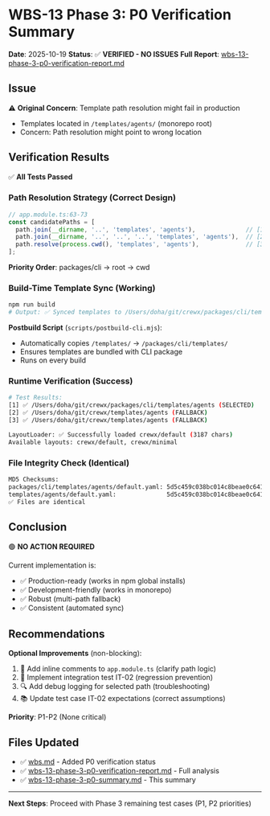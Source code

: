 # WBS-13 Phase 3: P0 Verification Summary

**Date**: 2025-10-19
**Status**: ✅ **VERIFIED - NO ISSUES**
**Full Report**: [wbs-13-phase-3-p0-verification-report.md](wbs-13-phase-3-p0-verification-report.md)

## Issue

⚠️ **Original Concern**: Template path resolution might fail in production
- Templates located in `/templates/agents/` (monorepo root)
- Concern: Path resolution might point to wrong location

## Verification Results

✅ **All Tests Passed**

### Path Resolution Strategy (Correct Design)

```typescript
// app.module.ts:63-73
const candidatePaths = [
  path.join(__dirname, '..', 'templates', 'agents'),              // [1] packages/cli/templates
  path.join(__dirname, '..', '..', '..', 'templates', 'agents'),  // [2] root templates
  path.resolve(process.cwd(), 'templates', 'agents'),             // [3] cwd templates
];
```

**Priority Order**: packages/cli → root → cwd

### Build-Time Template Sync (Working)

```bash
npm run build
# Output: ✅ Synced templates to /Users/doha/git/crewx/packages/cli/templates
```

**Postbuild Script** (`scripts/postbuild-cli.mjs`):
- Automatically copies `/templates/` → `/packages/cli/templates/`
- Ensures templates are bundled with CLI package
- Runs on every build

### Runtime Verification (Success)

```bash
# Test Results:
[1] ✅ /Users/doha/git/crewx/packages/cli/templates/agents (SELECTED)
[2] ✅ /Users/doha/git/crewx/templates/agents (FALLBACK)
[3] ✅ /Users/doha/git/crewx/templates/agents (FALLBACK)

LayoutLoader: ✅ Successfully loaded crewx/default (3187 chars)
Available layouts: crewx/default, crewx/minimal
```

### File Integrity Check (Identical)

```bash
MD5 Checksums:
packages/cli/templates/agents/default.yaml: 5d5c459c038bc014c8beae0c641a5db2
templates/agents/default.yaml:              5d5c459c038bc014c8beae0c641a5db2
✅ Files are identical
```

## Conclusion

🟢 **NO ACTION REQUIRED**

Current implementation is:
- ✅ Production-ready (works in npm global installs)
- ✅ Development-friendly (works in monorepo)
- ✅ Robust (multi-path fallback)
- ✅ Consistent (automated sync)

## Recommendations

**Optional Improvements** (non-blocking):

1. 📝 Add inline comments to `app.module.ts` (clarify path logic)
2. 🧪 Implement integration test IT-02 (regression prevention)
3. 🔍 Add debug logging for selected path (troubleshooting)
4. 📚 Update test case IT-02 expectations (correct assumptions)

**Priority**: P1-P2 (None critical)

## Files Updated

- ✅ [wbs.md](../wbs.md) - Added P0 verification status
- ✅ [wbs-13-phase-3-p0-verification-report.md](wbs-13-phase-3-p0-verification-report.md) - Full analysis
- ✅ [wbs-13-phase-3-p0-summary.md](wbs-13-phase-3-p0-summary.md) - This summary

---

**Next Steps**: Proceed with Phase 3 remaining test cases (P1, P2 priorities)
